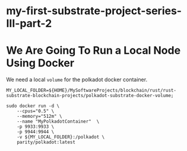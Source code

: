 # my-first-substrate-project-series-III-part-2

# We Are Going To Run a Local Node Using Docker  
  
We need a local ```volume``` for the polkadot docker container.  
```  
MY_LOCAL_FOLDER=${HOME}/MySoftwareProjects/blockchain/rust/rust-substrate-blockchain-projects/polkadot-substrate-docker-volume;  
```
  
```
sudo docker run -d \
    --cpus="0.5" \
    --memory="512m" \
    --name "MyPolkadotContainer"  \
    -p 9933:9933 \
    -p 9944:9944 \
    -v ${MY_LOCAL_FOLDER}:/polkadot \
    parity/polkadot:latest
```
